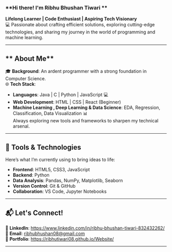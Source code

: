 
### **Hi there! I'm Ribhu Bhushan Tiwari **
 **Lifelong Learner | Code Enthusiast | Aspiring Tech Visionary**  
💻 Passionate about crafting efficient solutions, exploring cutting-edge technologies, and sharing my journey in the world of programming and machine learning.

---

## ** About Me**
🎓 **Background**: An ardent programmer with a strong foundation in Computer Science.  
🌐 **Tech Stack**:
- **Languages**: Java  | C | Python  | JavaScript 💻 
- **Web Development**: HTML | CSS | React (Beginner)  
- **Machine Learning , Deep Learning & Data Science**: EDA, Regression, Classification, Data Visualization 📊  
   Always exploring new tools and frameworks to sharpen my technical arsenal.  

---

## **🔧 Tools & Technologies**
Here’s what I’m currently using to bring ideas to life:  
- **Frontend**: HTML5, CSS3, JavaScript  
- **Backend**: Python   
- **Data Analysis**: Pandas, NumPy, Matplotlib, Seaborn  
- **Version Control**: Git & GitHub  
- **Collaboration**: VS Code, Jupyter Notebooks  

---

## **📬 Let's Connect!**
💼 **LinkedIn**: https://www.linkedin.com/in/ribhu-bhushan-tiwari-832432262/
📧 **Email**: ribhubhushan08@gmail.com  
📝 **Portfolio**: https://ribhutiwari08.github.io/Website/ 

---
